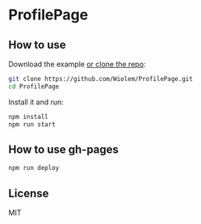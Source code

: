# ProfilePage

## How to use

Download the example [or clone the repo](https://github.com/Wiolem/ProfilePage.git):

```sh
git clone https://github.com/Wiolem/ProfilePage.git
cd ProfilePage
```

Install it and run:

```sh
npm install
npm run start
```

## How to use gh-pages

```sh
npm run deploy
```

## License

MIT
